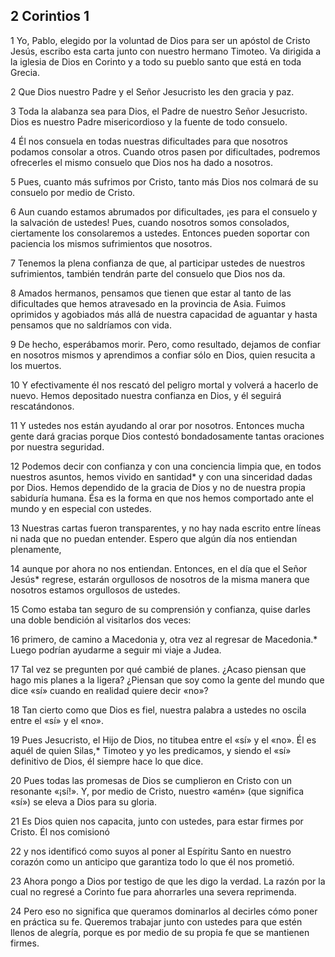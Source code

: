 ## 2 Corintios 1 

1
Yo, Pablo, elegido por la voluntad de Dios para ser un apóstol de Cristo Jesús,
escribo esta carta junto con nuestro hermano Timoteo. Va dirigida a la iglesia
de Dios en Corinto y a todo su pueblo santo que está en toda Grecia.

2
Que Dios nuestro Padre y el Señor Jesucristo les den gracia y paz.

3
Toda la alabanza sea para Dios, el Padre de nuestro Señor Jesucristo. Dios es
nuestro Padre misericordioso y la fuente de todo consuelo.

4
Él nos consuela en todas nuestras dificultades para que nosotros podamos
consolar a otros. Cuando otros pasen por dificultades, podremos ofrecerles el
mismo consuelo que Dios nos ha dado a nosotros.

5
Pues, cuanto más sufrimos por Cristo, tanto más Dios nos colmará de su consuelo
por medio de Cristo.

6
Aun cuando estamos abrumados por dificultades, ¡es para el consuelo y la
salvación de ustedes! Pues, cuando nosotros somos consolados, ciertamente los
consolaremos a ustedes. Entonces pueden soportar con paciencia los mismos
sufrimientos que nosotros.

7
Tenemos la plena confianza de que, al participar ustedes de nuestros
sufrimientos, también tendrán parte del consuelo que Dios nos da.

8
Amados hermanos, pensamos que tienen que estar al tanto de las dificultades que
hemos atravesado en la provincia de Asia. Fuimos oprimidos y agobiados más allá
de nuestra capacidad de aguantar y hasta pensamos que no saldríamos con vida.

9
De hecho, esperábamos morir. Pero, como resultado, dejamos de confiar en
nosotros mismos y aprendimos a confiar sólo en Dios, quien resucita a los
muertos.

10
Y efectivamente él nos rescató del peligro mortal y volverá a hacerlo de nuevo.
Hemos depositado nuestra confianza en Dios, y él seguirá rescatándonos.

11
Y ustedes nos están ayudando al orar por nosotros. Entonces mucha gente dará
gracias porque Dios contestó bondadosamente tantas oraciones por nuestra
seguridad.

12
Podemos decir con confianza y con una conciencia limpia que, en todos nuestros
asuntos, hemos vivido en santidad* y con una sinceridad dadas por Dios. Hemos
dependido de la gracia de Dios y no de nuestra propia sabiduría humana. Ésa es
la forma en que nos hemos comportado ante el mundo y en especial con ustedes.

13
Nuestras cartas fueron transparentes, y no hay nada escrito entre líneas ni nada
que no puedan entender. Espero que algún día nos entiendan plenamente,

14
aunque por ahora no nos entiendan. Entonces, en el día que el Señor Jesús*
regrese, estarán orgullosos de nosotros de la misma manera que nosotros estamos
orgullosos de ustedes.

15
Como estaba tan seguro de su comprensión y confianza, quise darles una doble
bendición al visitarlos dos veces:

16
primero, de camino a Macedonia y, otra vez al regresar de Macedonia.* Luego
podrían ayudarme a seguir mi viaje a Judea.

17
Tal vez se pregunten por qué cambié de planes. ¿Acaso piensan que hago mis
planes a la ligera? ¿Piensan que soy como la gente del mundo que dice «sí»
cuando en realidad quiere decir «no»?

18
Tan cierto como que Dios es fiel, nuestra palabra a ustedes no oscila entre el
«sí» y el «no».

19
Pues Jesucristo, el Hijo de Dios, no titubea entre el «sí» y el «no». Él es
aquél de quien Silas,* Timoteo y yo les predicamos, y siendo el «sí» definitivo
de Dios, él siempre hace lo que dice.

20
Pues todas las promesas de Dios se cumplieron en Cristo con un resonante «¡sí!».
Y, por medio de Cristo, nuestro «amén» (que significa «sí») se eleva a Dios para
su gloria.

21
Es Dios quien nos capacita, junto con ustedes, para estar firmes por Cristo. Él
nos comisionó

22
y nos identificó como suyos al poner al Espíritu Santo en nuestro corazón como
un anticipo que garantiza todo lo que él nos prometió.

23
Ahora pongo a Dios por testigo de que les digo la verdad. La razón por la cual
no regresé a Corinto fue para ahorrarles una severa reprimenda.

24
Pero eso no significa que queramos dominarlos al decirles cómo poner en práctica
su fe. Queremos trabajar junto con ustedes para que estén llenos de alegría,
porque es por medio de su propia fe que se mantienen firmes.


